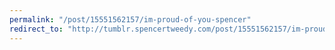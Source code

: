```yaml
---
permalink: "/post/15551562157/im-proud-of-you-spencer"
redirect_to: "http://tumblr.spencertweedy.com/post/15551562157/im-proud-of-you-spencer"
---
```

